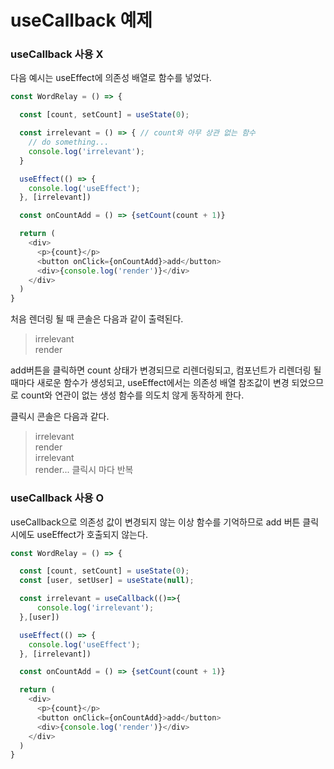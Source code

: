 # useCallback 예제

### useCallback 사용 X
다음 예시는 useEffect에 의존성 배열로 함수를 넣었다.

``` javascript
const WordRelay = () => {

  const [count, setCount] = useState(0);

  const irrelevant = () => { // count와 아무 상관 없는 함수 
    // do something...
    console.log('irrelevant');
  }

  useEffect(() => {
    console.log('useEffect');
  }, [irrelevant])

  const onCountAdd = () => {setCount(count + 1)}

  return (
    <div>
      <p>{count}</p>
      <button onClick={onCountAdd}>add</button>
      <div>{console.log('render')}</div>
    </div>
  )
}

```

처음 렌더링 될 때 콘솔은 다음과 같이 출력된다. 
> irrelevant  
> render 

add버튼을 클릭하면 count 상태가 변경되므로 리렌더링되고, 컴포넌트가 리렌더링 될 때마다 새로운 함수가 생성되고, useEffect에서는 의존성 배열 참조값이 변경 되었으므로 count와 연관이 없는 생성 함수를 의도치 않게 동작하게 한다. 

클릭시 콘솔은 다음과 같다.
> irrelevant  
> render  
> irrelevant  
> render... 클릭시 마다 반복  

### useCallback 사용 O

useCallback으로 의존성 값이 변경되지 않는 이상 함수를 기억하므로 add 버튼 클릭시에도 useEffect가 호출되지 않는다.
```javascript
const WordRelay = () => {

  const [count, setCount] = useState(0);
  const [user, setUser] = useState(null);

  const irrelevant = useCallback(()=>{
      console.log('irrelevant');
  },[user])

  useEffect(() => {
    console.log('useEffect');
  }, [irrelevant])

  const onCountAdd = () => {setCount(count + 1)}

  return (
    <div>
      <p>{count}</p>
      <button onClick={onCountAdd}>add</button>
      <div>{console.log('render')}</div>
    </div>
  )
}
```